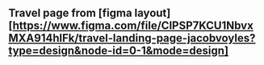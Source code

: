 ## Travel page from [figma layout][https://www.figma.com/file/ClPSP7KCU1NbvxMXA914hlFk/travel-landing-page-jacobvoyles?type=design&node-id=0-1&mode=design]
